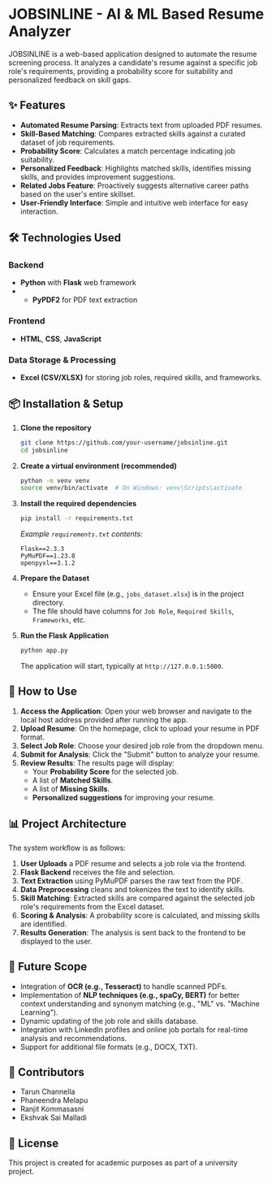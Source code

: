 # JOBSINLINE - AI & ML Based Resume Analyzer

JOBSINLINE is a web-based application designed to automate the resume screening process. It analyzes a candidate's resume against a specific job role's requirements, providing a probability score for suitability and personalized feedback on skill gaps.

## ✨ Features

- **Automated Resume Parsing**: Extracts text from uploaded PDF resumes.
- **Skill-Based Matching**: Compares extracted skills against a curated dataset of job requirements.
- **Probability Score**: Calculates a match percentage indicating job suitability.
- **Personalized Feedback**: Highlights matched skills, identifies missing skills, and provides improvement suggestions.
- **Related Jobs Feature**: Proactively suggests alternative career paths based on the user's entire skillset.
- **User-Friendly Interface**: Simple and intuitive web interface for easy interaction.

## 🛠️ Technologies Used

### Backend
- **Python** with **Flask** web framework
- * **PyPDF2** for PDF text extraction

### Frontend
- **HTML**, **CSS**, **JavaScript**

### Data Storage & Processing
- **Excel (CSV/XLSX)** for storing job roles, required skills, and frameworks.

## 📦 Installation & Setup

1.  **Clone the repository**
    ```bash
    git clone https://github.com/your-username/jobsinline.git
    cd jobsinline
    ```

2.  **Create a virtual environment (recommended)**
    ```bash
    python -m venv venv
    source venv/bin/activate  # On Windows: venv\Scripts\activate
    ```

3.  **Install the required dependencies**
    ```bash
    pip install -r requirements.txt
    ```
    *Example `requirements.txt` contents:*
    ```
    Flask==2.3.3
    PyMuPDF==1.23.8
    openpyxl==3.1.2
    ```

4.  **Prepare the Dataset**
    - Ensure your Excel file (e.g., `jobs_dataset.xlsx`) is in the project directory.
    - The file should have columns for `Job Role`, `Required Skills`, `Frameworks`, etc.

5.  **Run the Flask Application**
    ```bash
    python app.py
    ```
    The application will start, typically at `http://127.0.0.1:5000`.

## 🚀 How to Use

1.  **Access the Application**: Open your web browser and navigate to the local host address provided after running the app.
2.  **Upload Resume**: On the homepage, click to upload your resume in PDF format.
3.  **Select Job Role**: Choose your desired job role from the dropdown menu.
4.  **Submit for Analysis**: Click the "Submit" button to analyze your resume.
5.  **Review Results**: The results page will display:
    - Your **Probability Score** for the selected job.
    - A list of **Matched Skills**.
    - A list of **Missing Skills**.
    - **Personalized suggestions** for improving your resume.

## 📊 Project Architecture

The system workflow is as follows:
1.  **User Uploads** a PDF resume and selects a job role via the frontend.
2.  **Flask Backend** receives the file and selection.
3.  **Text Extraction** using PyMuPDF parses the raw text from the PDF.
4.  **Data Preprocessing** cleans and tokenizes the text to identify skills.
5.  **Skill Matching**: Extracted skills are compared against the selected job role's requirements from the Excel dataset.
6.  **Scoring & Analysis**: A probability score is calculated, and missing skills are identified.
7.  **Results Generation**: The analysis is sent back to the frontend to be displayed to the user.

## 🔮 Future Scope

- Integration of **OCR (e.g., Tesseract)** to handle scanned PDFs.
- Implementation of **NLP techniques (e.g., spaCy, BERT)** for better context understanding and synonym matching (e.g., "ML" vs. "Machine Learning").
- Dynamic updating of the job role and skills database.
- Integration with LinkedIn profiles and online job portals for real-time analysis and recommendations.
- Support for additional file formats (e.g., DOCX, TXT).

## 👥 Contributors

- Tarun Channella
- Phaneendra Melapu
- Ranjit Kommasasni
- Ekshvak Sai Malladi

## 📄 License

This project is created for academic purposes as part of a university project.
